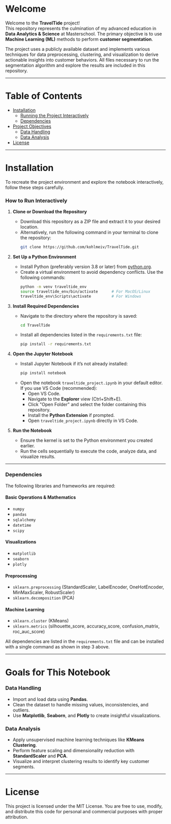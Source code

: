# Welcome  
Welcome to the **TravelTide** project!  
This repository represents the culmination of my advanced education in **Data Analytics & Science** at Masterschool. The primary objective is to use **Machine Learning (ML)** methods to perform **customer segmentation**.  

The project uses a publicly available dataset and implements various techniques for data preprocessing, clustering, and visualization to derive actionable insights into customer behaviors. All files necessary to run the segmentation algorithm and explore the results are included in this repository.  

---

# Table of Contents  
- [Installation](#installation)  
  - [Running the Project Interactively](#how-to-run-interactively)  
  - [Dependencies](#dependencies)  
- [Project Objectives](#goals-for-this-notebook)  
  - [Data Handling](#data-handling)  
  - [Data Analysis](#data-analysis)  
- [License](#license)  

---

# Installation  

To recreate the project environment and explore the notebook interactively, follow these steps carefully.  

### How to Run Interactively  

1. **Clone or Download the Repository**  
   - Download this repository as a ZIP file and extract it to your desired location.  
   - Alternatively, run the following command in your terminal to clone the repository:  
     ```bash  
     git clone https://github.com/kohlmeiv/TravelTide.git  
     ```

2. **Set Up a Python Environment**  
   - Install Python (preferably version 3.8 or later) from [python.org](https://www.python.org).  
   - Create a virtual environment to avoid dependency conflicts. Use the following commands:  
     ```bash  
     python -m venv traveltide_env  
     source traveltide_env/bin/activate      # For MacOS/Linux  
     traveltide_env\Scripts\activate         # For Windows  
     ```  

3. **Install Required Dependencies**  
   - Navigate to the directory where the repository is saved:  
     ```bash  
     cd TravelTide  
     ```  
   - Install all dependencies listed in the `requirements.txt` file:  
     ```bash  
     pip install -r requirements.txt  
     ```  

4. **Open the Jupyter Notebook**  
   - Install Jupyter Notebook if it’s not already installed:  
     ```bash  
     pip install notebook  
     ```  
   - Open the notebook `traveltide_project.ipynb` in your default editor. If you use VS Code (recommended):  
     - Open VS Code.  
     - Navigate to the **Explorer** view (Ctrl+Shift+E).  
     - Click "Open Folder" and select the folder containing this repository.  
     - Install the **Python Extension** if prompted.  
     - Open `traveltide_project.ipynb` directly in VS Code.  

5. **Run the Notebook**  
   - Ensure the kernel is set to the Python environment you created earlier.  
   - Run the cells sequentially to execute the code, analyze data, and visualize results.  

---

### Dependencies  

The following libraries and frameworks are required:  

#### **Basic Operations & Mathematics**  
- `numpy`  
- `pandas`  
- `sqlalchemy`  
- `datetime`  
- `scipy`  

#### **Visualizations**  
- `matplotlib`  
- `seaborn`  
- `plotly`  

#### **Preprocessing**  
- `sklearn.preprocessing` (StandardScaler, LabelEncoder, OneHotEncoder, MinMaxScaler, RobustScaler)  
- `sklearn.decomposition` (PCA)  

#### **Machine Learning**  
- `sklearn.cluster` (KMeans)  
- `sklearn.metrics` (silhouette_score, accuracy_score, confusion_matrix, roc_auc_score)  

All dependencies are listed in the `requirements.txt` file and can be installed with a single command as shown in step 3 above.  

---

# Goals for This Notebook  

### **Data Handling**  
- Import and load data using **Pandas**.  
- Clean the dataset to handle missing values, inconsistencies, and outliers.  
- Use **Matplotlib**, **Seaborn**, and **Plotly** to create insightful visualizations.  

### **Data Analysis**  
- Apply unsupervised machine learning techniques like **KMeans Clustering**.  
- Perform feature scaling and dimensionality reduction with **StandardScaler** and **PCA**.  
- Visualize and interpret clustering results to identify key customer segments.  

---

# License  

This project is licensed under the MIT License. You are free to use, modify, and distribute this code for personal and commercial purposes with proper attribution.  
